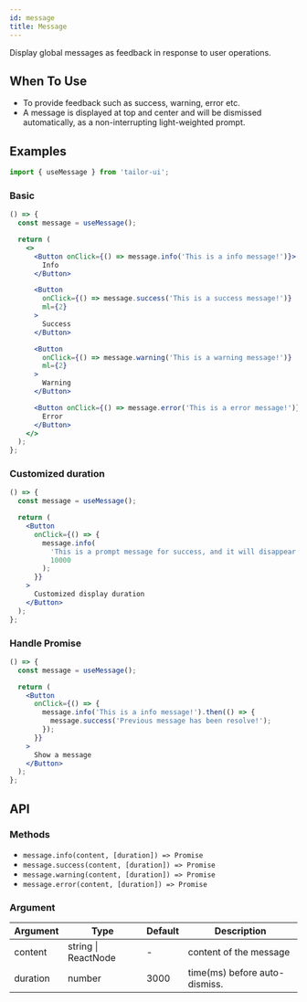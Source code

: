 ```yaml
---
id: message
title: Message
---
```


Display global messages as feedback in response to user operations.

## When To Use

- To provide feedback such as success, warning, error etc.
- A message is displayed at top and center and will be dismissed automatically, as a non-interrupting light-weighted prompt.

## Examples

```js
import { useMessage } from 'tailor-ui';
```

### Basic

```jsx live
() => {
  const message = useMessage();

  return (
    <>
      <Button onClick={() => message.info('This is a info message!')}>
        Info
      </Button>

      <Button
        onClick={() => message.success('This is a success message!')}
        ml={2}
      >
        Success
      </Button>

      <Button
        onClick={() => message.warning('This is a warning message!')}
        ml={2}
      >
        Warning
      </Button>

      <Button onClick={() => message.error('This is a error message!')} ml={2}>
        Error
      </Button>
    </>
  );
};
```

### Customized duration

```jsx live
() => {
  const message = useMessage();

  return (
    <Button
      onClick={() => {
        message.info(
          'This is a prompt message for success, and it will disappear in 10 seconds',
          10000
        );
      }}
    >
      Customized display duration
    </Button>
  );
};
```

### Handle Promise

```jsx live
() => {
  const message = useMessage();

  return (
    <Button
      onClick={() => {
        message.info('This is a info message!').then(() => {
          message.success('Previous message has been resolve!');
        });
      }}
    >
      Show a message
    </Button>
  );
};
```

## API

### Methods

- `message.info(content, [duration]) => Promise`
- `message.success(content, [duration]) => Promise`
- `message.warning(content, [duration]) => Promise`
- `message.error(content, [duration]) => Promise`

### Argument

| Argument | Type                | Default | Description                   |
| -------- | ------------------- | ------- | ----------------------------- |
| content  | string \| ReactNode | -       | content of the message        |
| duration | number              | 3000    | time(ms) before auto-dismiss. |
